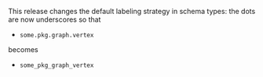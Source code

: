 This release changes the default labeling strategy in schema types: the dots are now underscores so that

- `some.pkg.graph.vertex`

becomes

- `some_pkg_graph_vertex`
